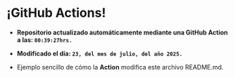 # ¡GitHub Actions!
* **Repositorio actualizado automáticamente mediante una GitHub Action a las: `00:39:27hrs.`**
* **Modificado el día: `23, del mes de julio, del año 2025.`**

* Ejemplo sencillo de cómo la **Action** modifica este archivo README.md.
